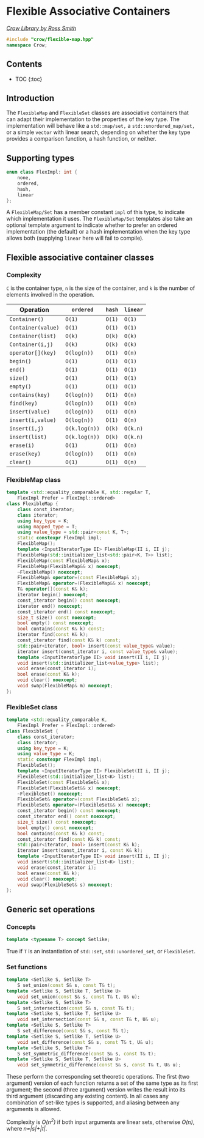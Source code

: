 # Flexible Associative Containers

_[Crow Library by Ross Smith](index.html)_

```c++
#include "crow/flexible-map.hpp"
namespace Crow;
```

## Contents

* TOC
{:toc}

## Introduction

The `FlexibleMap` and `FlexibleSet` classes are associative containers that
can adapt their implementation to the properties of the key type. The
implementation will behave like a `std::map/set,` a `std::unordered_map/set,`
or a simple `vector` with linear search, depending on whether the key type
provides a comparison function, a hash function, or neither.

## Supporting types

```c++
enum class FlexImpl: int {
    none,
    ordered,
    hash,
    linear
};
```

A `FlexibleMap/Set` has a member constant `impl` of this type, to indicate
which implementation it uses. The `FlexibleMap/Set` templates also take an
optional template argument to indicate whether to prefer an ordered
implementation (the default) or a hash implementation when the key type
allows both (supplying `linear` here will fail to compile).

## Flexible associative container classes

### Complexity

`C` is the container type, `n` is the size of the container, and `k` is the
number of elements involved in the operation.

| Operation           | `ordered`        | `hash`  | `linear`  |
| ---------           | -------        | ------  | --------  |
| `Container()`       | `O(1)`         | `O(1)`  | `O(1)`    |
| `Container(value)`  | `O(1)`         | `O(1)`  | `O(1)`    |
| `Container(list)`   | `O(k)`         | `O(k)`  | `O(k)`    |
| `Container(i,j)`    | `O(k)`         | `O(k)`  | `O(k)`    |
| `operator[](key)`   | `O(log(n))`    | `O(1)`  | `O(n)`    |
| `begin()`           | `O(1)`         | `O(1)`  | `O(1)`    |
| `end()`             | `O(1)`         | `O(1)`  | `O(1)`    |
| `size()`            | `O(1)`         | `O(1)`  | `O(1)`    |
| `empty()`           | `O(1)`         | `O(1)`  | `O(1)`    |
| `contains(key)`     | `O(log(n))`    | `O(1)`  | `O(n)`    |
| `find(key)`         | `O(log(n))`    | `O(1)`  | `O(n)`    |
| `insert(value)`     | `O(log(n))`    | `O(1)`  | `O(n)`    |
| `insert(i,value)`   | `O(log(n))`    | `O(1)`  | `O(n)`    |
| `insert(i,j)`       | `O(k.log(n))`  | `O(k)`  | `O(k.n)`  |
| `insert(list)`      | `O(k.log(n))`  | `O(k)`  | `O(k.n)`  |
| `erase(i)`          | `O(1)`         | `O(1)`  | `O(n)`    |
| `erase(key)`        | `O(log(n))`    | `O(1)`  | `O(n)`    |
| `clear()`           | `O(1)`         | `O(1)`  | `O(n)`    |

### FlexibleMap class

```c++
template <std::equality_comparable K, std::regular T,
    FlexImpl Prefer = FlexImpl::ordered>
class FlexibleMap {
    class const_iterator;
    class iterator;
    using key_type = K;
    using mapped_type = T;
    using value_type = std::pair<const K, T>;
    static constexpr FlexImpl impl;
    FlexibleMap();
    template <InputIteratorType II> FlexibleMap(II i, II j);
    FlexibleMap(std::initializer_list<std::pair<K, T>> list);
    FlexibleMap(const FlexibleMap& x);
    FlexibleMap(FlexibleMap&& x) noexcept;
    ~FlexibleMap() noexcept;
    FlexibleMap& operator=(const FlexibleMap& x);
    FlexibleMap& operator=(FlexibleMap&& x) noexcept;
    T& operator[](const K& k);
    iterator begin() noexcept;
    const_iterator begin() const noexcept;
    iterator end() noexcept;
    const_iterator end() const noexcept;
    size_t size() const noexcept;
    bool empty() const noexcept;
    bool contains(const K& k) const;
    iterator find(const K& k);
    const_iterator find(const K& k) const;
    std::pair<iterator, bool> insert(const value_type& value);
    iterator insert(const_iterator i, const value_type& value);
    template <InputIteratorType II> void insert(II i, II j);
    void insert(std::initializer_list<value_type> list);
    void erase(const_iterator i);
    bool erase(const K& k);
    void clear() noexcept;
    void swap(FlexibleMap& m) noexcept;
};
```

### FlexibleSet class

```c++
template <std::equality_comparable K,
    FlexImpl Prefer = FlexImpl::ordered>
class FlexibleSet {
    class const_iterator;
    class iterator;
    using key_type = K;
    using value_type = K;
    static constexpr FlexImpl impl;
    FlexibleSet();
    template <InputIteratorType II> FlexibleSet(II i, II j);
    FlexibleSet(std::initializer_list<K> list);
    FlexibleSet(const FlexibleSet& x);
    FlexibleSet(FlexibleSet&& x) noexcept;
    ~FlexibleSet() noexcept;
    FlexibleSet& operator=(const FlexibleSet& x);
    FlexibleSet& operator=(FlexibleSet&& x) noexcept;
    const_iterator begin() const noexcept;
    const_iterator end() const noexcept;
    size_t size() const noexcept;
    bool empty() const noexcept;
    bool contains(const K& k) const;
    const_iterator find(const K& k) const;
    std::pair<iterator, bool> insert(const K& k);
    iterator insert(const_iterator i, const K& k);
    template <InputIteratorType II> void insert(II i, II j);
    void insert(std::initializer_list<K> list);
    void erase(const_iterator i);
    bool erase(const K& k);
    void clear() noexcept;
    void swap(FlexibleSet& s) noexcept;
};
```

## Generic set operations

### Concepts

```c++
template <typename T> concept Setlike;
```

True if `T` is an instantiation of `std::set`, `std::unordered_set`, or
`FlexibleSet`.

### Set functions

```c++
template <Setlike S, Setlike T>
    S set_union(const S& s, const T& t);
template <Setlike S, Setlike T, Setlike U>
    void set_union(const S& s, const T& t, U& u);
template <Setlike S, Setlike T>
    S set_intersection(const S& s, const T& t);
template <Setlike S, Setlike T, Setlike U>
    void set_intersection(const S& s, const T& t, U& u);
template <Setlike S, Setlike T>
    S set_difference(const S& s, const T& t);
template <Setlike S, Setlike T, Setlike U>
    void set_difference(const S& s, const T& t, U& u);
template <Setlike S, Setlike T>
    S set_symmetric_difference(const S& s, const T& t);
template <Setlike S, Setlike T, Setlike U>
    void set_symmetric_difference(const S& s, const T& t, U& u);
```

These perform the corresponding set theoretic operations. The first
(two argument) version of each function returns a set of the same type as its
first argument; the second (three argument) version writes the result into
its third argument (discarding any existing content). In all cases any
combination of set-like types is supported, and aliasing between any
arguments is allowed.

Complexity is _O(n<sup>2</sup>)_ if both input arguments are linear sets,
otherwise _O(n)_, where _n=|s|+|t|_.

